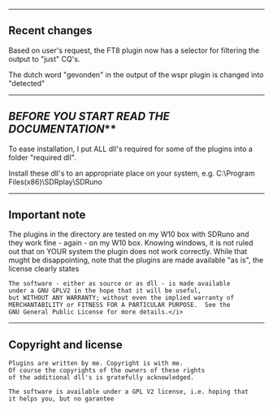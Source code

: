 ---------------------------------------------------------------------
Recent changes
---------------------------------------------------------------------

Based on user's request, the FT8 plugin now has a selector for filtering
the output to "just" CQ's.

The dutch word "gevonden" in the output of the wspr plugin is changed
into "detected"

-----------------------------------------------------------------------
*************BEFORE YOU START READ THE DOCUMENTATION***************
---------------------------------------------------------------------

To ease installation, I put ALL dll's required for some of the
plugins into a folder "required dll".

Install these dll's to an appropriate place on your system, e.g.
C:\Program Files(x86)\SDRplay\SDRuno

---------------------------------------------------------------------
Important note
---------------------------------------------------------------------

The plugins in the directory are tested on my W10 box with SDRuno and
they work fine - again - on my W10 box.
Knowing windows, it is not ruled out that on YOUR system the plugin
does not work correctly.
While that mught be disappointing, note that the plugins are 
made available "as is", the license clearly states

	The software - either as source or as dll - is made available
	under a GNU GPLV2 in the hope that it will be useful,
	but WITHOUT ANY WARRANTY; without even the implied warranty of
	MERCHANTABILITY or FITNESS FOR A PARTICULAR PURPOSE.  See the
	GNU General Public License for more details.</i>

--------------------------------------------------------------------------
Copyright and license
--------------------------------------------------------------------------

	Plugins are written by me. Copyright is with me.
	Of course the copyrights of the owners of these rights
	of the additional dll's is gratefully acknowledged.

	The software is available under a GPL V2 license, i.e. hoping that
	it helps you, but no garantee

    

